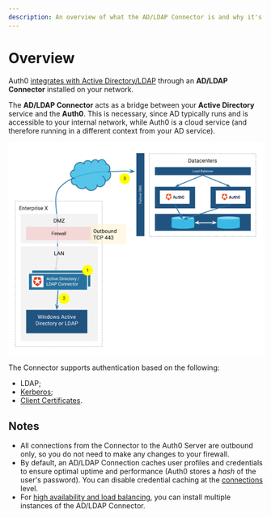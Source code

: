 ```yaml
---
description: An overview of what the AD/LDAP Connector is and why it's necessary.
---
```


# Overview

Auth0 [integrates with Active Directory/LDAP](/connections/enterprise/active-directory) through an **AD/LDAP Connector** installed on your network.

The **AD/LDAP Connector** acts as a bridge between your **Active Directory** service and the **Auth0**. This is necessary, since AD typically runs and is accessible to your internal network, while Auth0 is a cloud service (and therefore running in a different context from your AD service).

![](/media/articles/connector/ad-data-flow.png)

The Connector supports authentication based on the following:

* LDAP;
* [Kerberos](/connector/kerberos);
* [Client Certificates](/connector/client-certificates).

## Notes

* All connections from the Connector to the Auth0 Server are outbound only, so you do not need to make any changes to your firewall.
* By default, an AD/LDAP Connection caches user profiles and credentials to ensure optimal uptime and performance (Auth0 stores a *hash* of the user's password). You can disable credential caching at the [connections](/identityproviders) level.
* For [high availability and load balancing](/connector/high-availability), you can install multiple instances of the AD/LDAP Connector.
